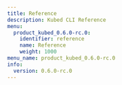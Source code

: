 ```yaml
---
title: Reference
description: Kubed CLI Reference
menu:
  product_kubed_0.6.0-rc.0:
    identifier: reference
    name: Reference
    weight: 1000
menu_name: product_kubed_0.6.0-rc.0
info:
  version: 0.6.0-rc.0
---
```


